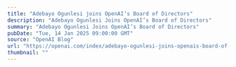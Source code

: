 ```yaml
---
title: "Adebayo Ogunlesi joins OpenAI’s Board of Directors"
description: "Adebayo Ogunlesi Joins OpenAI’s Board of Directors"
summary: "Adebayo Ogunlesi Joins OpenAI’s Board of Directors"
pubDate: "Tue, 14 Jan 2025 09:00:00 GMT"
source: "OpenAI Blog"
url: "https://openai.com/index/adebayo-ogunlesi-joins-openais-board-of-directors"
thumbnail: ""
---
```


